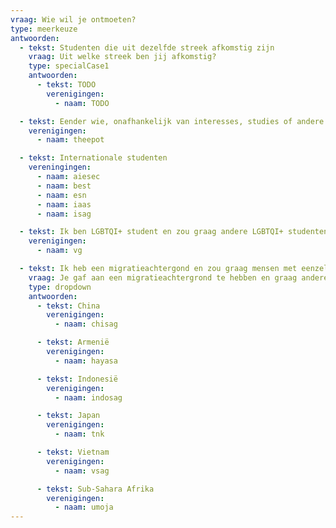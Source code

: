 ```yaml
---
vraag: Wie wil je ontmoeten?
type: meerkeuze
antwoorden:
  - tekst: Studenten die uit dezelfde streek afkomstig zijn
    vraag: Uit welke streek ben jij afkomstig?
    type: specialCase1
    antwoorden:
      - tekst: TODO
        verenigingen:
          - naam: TODO

  - tekst: Eender wie, onafhankelijk van interesses, studies of andere aspecten
    verenigingen:
      - naam: theepot

  - tekst: Internationale studenten
    vereningingen:
      - naam: aiesec
      - naam: best
      - naam: esn
      - naam: iaas
      - naam: isag

  - tekst: Ik ben LGBTQI+ student en zou graag andere LGBTQI+ studenten ontmoeten
    verenigingen:
      - naam: vg

  - tekst: Ik heb een migratieachtergond en zou graag mensen met eenzelfde achtergrond als mezelf ontmoeten
    vraag: Je gaf aan een migratieachtergrond te hebben en graag andere studenten te ontmoeten met dezelfde achtergrond. Wat is jouw culturele achtergrond?
    type: dropdown
    antwoorden:
      - tekst: China
        verenigingen:
          - naam: chisag

      - tekst: Armenië
        verenigingen:
          - naam: hayasa

      - tekst: Indonesië
        verenigingen:
          - naam: indosag

      - tekst: Japan
        verenigingen:
          - naam: tnk

      - tekst: Vietnam
        verenigingen:
          - naam: vsag

      - tekst: Sub-Sahara Afrika
        verenigingen:
          - naam: umoja
---
```


